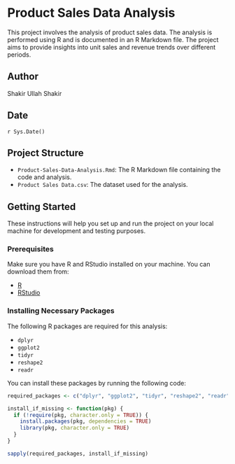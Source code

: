 # Product Sales Data Analysis

This project involves the analysis of product sales data. The analysis is performed using R and is documented in an R Markdown file. The project aims to provide insights into unit sales and revenue trends over different periods.

## Author

Shakir Ullah Shakir

## Date

`r Sys.Date()`

## Project Structure

- `Product-Sales-Data-Analysis.Rmd`: The R Markdown file containing the code and analysis.
- `Product Sales Data.csv`: The dataset used for the analysis.

## Getting Started

These instructions will help you set up and run the project on your local machine for development and testing purposes.

### Prerequisites

Make sure you have R and RStudio installed on your machine. You can download them from:

- [R](https://cran.r-project.org/)
- [RStudio](https://rstudio.com/)

### Installing Necessary Packages

The following R packages are required for this analysis:

- `dplyr`
- `ggplot2`
- `tidyr`
- `reshape2`
- `readr`

You can install these packages by running the following code:

```r
required_packages <- c("dplyr", "ggplot2", "tidyr", "reshape2", "readr")

install_if_missing <- function(pkg) {
  if (!require(pkg, character.only = TRUE)) {
    install.packages(pkg, dependencies = TRUE)
    library(pkg, character.only = TRUE)
  }
}

sapply(required_packages, install_if_missing)
